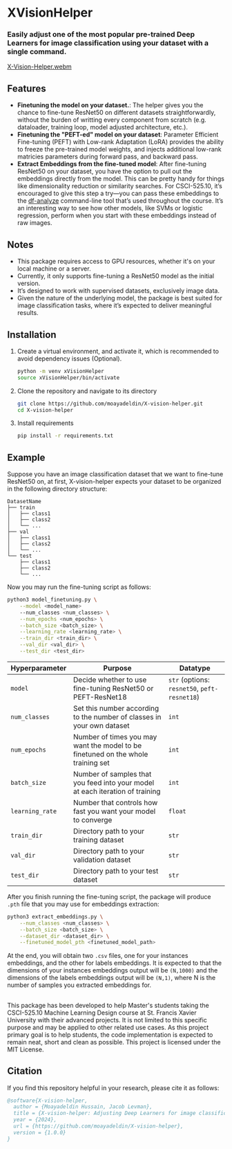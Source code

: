 # XVisionHelper

### Easily adjust one of the most popular pre-trained Deep Learners for image classification using your dataset with a single command.

[X-Vision-Helper.webm](https://github.com/user-attachments/assets/36242179-15da-4303-9920-c3cf84c8bc19)


## Features
- **Finetuning the model on your dataset.**: The helper gives you the chance to fine-tune ResNet50 on different datasets straightforwardly, without the burden of writting every component from scratch (e.g. dataloader, training loop, model adjusted architecture, etc.).
- **Finetuning the "PEFT-ed" model on your dataset**: Parameter Efficient Fine-tuning (PEFT) with Low-rank Adaptation (LoRA) provides the ability to freeze the pre-trained model weights, and injects additional low-rank matricies parameters during forward pass, and backward pass.
- **Extract Embeddings from the fine-tuned model**: After fine-tuning ResNet50 on your dataset, you have the option to pull out the embeddings directly from the model. This can be pretty handy for things like dimensionality reduction or similarity searches. For CSCI-525.10, it’s encouraged to give this step a try—you can pass these embeddings to the [df-analyze](https://github.com/stfxecutables/df-analyze) command-line tool that’s used throughout the course. It’s an interesting way to see how other models, like SVMs or logistic regression, perform when you start with these embeddings instead of raw images.

## Notes

- This package requires access to GPU resources, whether it's on your local machine or a server.
- Currently, it only supports fine-tuning a ResNet50 model as the initial version.
- It’s designed to work with supervised datasets, exclusively image data.
- Given the nature of the underlying model, the package is best suited for image classification tasks, where it’s expected to deliver meaningful results.

## Installation

1. Create a virtual environment, and activate it, which is recommended to avoid dependency issues (Optional).

   ```bash
   python -m venv xVisionHelper
   source xVisionHelper/bin/activate
   ```
2. Clone the repository and navigate to its directory
   ```bash
   git clone https://github.com/moayadeldin/X-vision-helper.git
   cd X-vision-helper
   ```
3. Install requirements
   ```bash
   pip install -r requirements.txt
   ```
## Example

Suppose you have an image classification dataset that we want to fine-tune ResNet50 on, at first, X-vision-helper expects your dataset to be organized in the following directory structure:
```plaintext
DatasetName
├── train
│   ├── class1
│   ├── class2
│   └── ...
├── val
│   ├── class1
│   ├── class2
│   └── ...
└── test
    ├── class1
    ├── class2
    └── ...
```

Now you may run the fine-tuning script as follows:
```bash
python3 model_finetuning.py \
    --model <model_name>
    --num_classes <num_classes> \
    --num_epochs <num_epochs> \
    --batch_size <batch_size> \
    --learning_rate <learning_rate> \
    --train_dir <train_dir> \
    --val_dir <val_dir> \
    --test_dir <test_dir>

```
| Hyperparameter   | Purpose                                                                      | Datatype                                |
|------------------|------------------------------------------------------------------------------|-----------------------------------------|
| `model`          | Decide whether to use fine-tuning ResNet50 or PEFT-ResNet18         | `str` (options: `resnet50`, `peft-resnet18`) |
| `num_classes`    | Set this number according to the number of classes in your own dataset       | `int`                                   |
| `num_epochs`     | Number of times you may want the model to be finetuned on the whole training set | `int`                              |
| `batch_size`     | Number of samples that you feed into your model at each iteration of training | `int`                                   |
| `learning_rate`  | Number that controls how fast you want your model to converge                | `float`                                 |
| `train_dir`      | Directory path to your training dataset                                      | `str`                                   |
| `val_dir`        | Directory path to your validation dataset                                    | `str`                                   |
| `test_dir`       | Directory path to your test dataset                                          | `str`                                   |


After you finish running the fine-tuning script, the package will produce `.pth` file that you may use for embeddings extraction:

```bash
python3 extract_embeddings.py \
    --num_classes <num_classes> \
    --batch_size <batch_size> \
    --dataset_dir <dataset_dir> \
    --finetuned_model_pth <finetuned_model_path>
```

At the end, you will obtain two `.csv` files, one for your instances embeddings, and the other for labels embeddings. It is expected to that the dimensions of your instances embeddings output will be `(N,1000)` and the dimensions of the labels embeddings output will be `(N,1)`, where N is the number of samples you extracted embeddings for.

##

This package has been developed to help Master's students taking the CSCI-525.10 Machine Learning Design course at St. Francis Xavier University with their advanced projects. It is not limited to this specific purpose and may be applied to other related use cases. As this project primary goal is to help students, the code implementation is expected to remain neat, short and clean as possible. This project is licensed under the MIT License.

## Citation

If you find this repository helpful in your research, please cite it as follows:

```bibtex
@software{X-vision-helper,
  author = {Moayadeldin Hussain, Jacob Levman},
  title = {X-vision-helper: Adjusting Deep Learners for image classification problems with a single command},
  year = {2024},
  url = {https://github.com/moayadeldin/X-vision-helper},
  version = {1.0.0}
}

